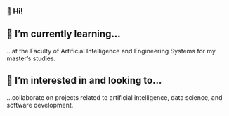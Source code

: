 ### 👋 Hi!

## 🌱 I’m currently learning...
...at the Faculty of Artificial Intelligence and Engineering Systems for my master’s studies.

## 👀 I’m interested in and looking to...
...collaborate on projects related to artificial intelligence, data science, and software development.
